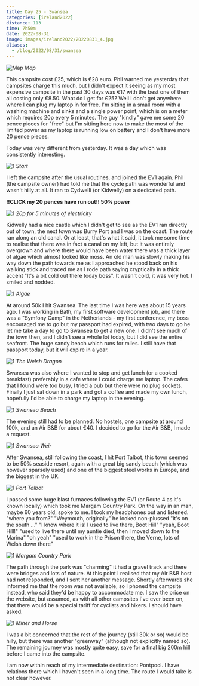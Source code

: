 ```yaml
--- 
title: Day 25 - Swansea
categories: [ireland2022]
distance: 113
time: 7h50m
date: 2022-08-31
image: images/ireland2022/20220831_4.jpg
aliases:
  - /blog/2022/08/31/swansea
---
```


![Map](/images/ireland2022/20220831_map.jpg) 
*Map*

This campsite cost £25, which is €28 euro. Phil warned me yesterday that
campsites charge this much, but I didn't expect it seeing as my most expensive
campsite in the past 30 days was €17 with the best one of them all costing
only €8.50. What do I get for £25? Well I don't get anywhere where I can plug
my laptop in for free. I'm sitting in a small room with a washing machine and
sinks and a single power point, which is on a meter which requires 20p every 5
minutes. The guy "kindly" gave me some 20 pence pieces for "free" but I'm
sitting here now to make the most of the limited power as my laptop is running
low on battery and I don't have more 20 pence pieces.

Today was very different from yesterday. It was a day which was consistently
interesting.

![1](/images/ireland2022/20220831_1.jpg) 
*Start*

I left the campsite after the usual routines, and joined the EV1 again. Phil
(the campsite owner) had told me that the cycle path was wonderful and wasn't
hilly at all. It ran to Cydwelli (or Kidwelly) on a dedicated path.

**!!CLICK my 20 pences have run out!! 50% power**

![1](/images/ireland2022/20220831_9.jpg) 
*20p for 5 minutes of electricity*

Kidwelly had a nice castle which I didn't get to see as the EV1 ran directly
out of town, the next town was Burry Port and I was on the coast. The route
ran along an old canal. Or at least, that's what it said, it took me some time
to realise that there was in fact a canal on my left, but it was entirely
overgrown and where there would have been water there was a thick layer of
algae which almost looked like moss. An old man was slowly making his way down
the path towards me as I approached he stood back on his walking stick and
traced me as I rode path saying cryptically in a thick accent "It's a bit cold
out there today boss". It wasn't cold, it was very hot. I smiled and nodded.

![1](/images/ireland2022/20220831_2.jpg) 
*Algae*

At around 50k I hit Swansea. The last time I was here was about 15 years ago.
I was working in Bath, my first software development job, and there was a
"Symfony Camp" in the Netherlands - my first conference, my boss encouraged me
to go but my passport had expired, with two days to go he let me take a day to
go to Swansea to get a new one. I didn't see much of the town then, and I
didn't see a whole lot today, but I did see the entire seafront. The huge
sandy beach which runs for miles. I still have that passport today, but it
will expire in a year.

![1](/images/ireland2022/20220831_3.jpg) 
*The Welsh Dragon*

Swansea was also where I wanted to stop and get lunch (or a cooked breakfast)
preferably in a cafe where I could charge me laptop. The cafes that I found
were too busy, I tried a pub but there were no plug sockets. Finally I just
sat down in a park and got a coffee and made my own lunch, hopefully I'd be
able to charge my laptop in the evening.

![1](/images/ireland2022/20220831_4.jpg) 
*Swansea Beach*

The evening still had to be planned. No hostels, one campsite at around 100k,
and an Air B&B for about €40. I decided to go for the Air B&B, I made a
request.

![1](/images/ireland2022/20220831_5.jpg) 
*Swansea Weir*

After Swansea, still following the coast, I hit Port Talbot, this town seemed
to be 50% seaside resort, again with a great big sandy beach (which was
however sparsely used) and one of the biggest steel works in Europe, and the
biggest in the UK.

![1](/images/ireland2022/20220831_6.jpg) 
*Port Talbot*

I passed some huge blast furnaces following the EV1 (or Route 4 as it's known
locally) which took me Margam Country Park. On the way in an man, maybe 60
years old, spoke to me. I took my headphones out and listened. "where you
from?" "Weymouth, originally" he looked non-plussed "it's on the south ..." "I
know where it is! I used to live there, Boot Hill" "yeah, Boot Hill!" "used to
live there until my auntie died, then I moved down to the Marina" "oh yeah"
"used to work in the Prison there, the Verne, lots of Welsh down there"

![1](/images/ireland2022/20220831_7.jpg) 
*Margam Country Park*

The path through the park was "charming" it had a gravel track and there were
bridges and lots of nature. At this point I realised that my Air B&B host had
not responded, and I sent her another message. Shortly afterwards she informed
me that the room was not available, so I phoned the campsite instead, who said
they'd be happy to accommodate me. I saw the price on the website, but assumed,
as with all other campsites I've ever been on, that there would be a special
tariff for cyclists and hikers. I should have asked.

![1](/images/ireland2022/20220831_8.jpg) 
*Miner and Horse*

I was a bit concerned that the rest of the journey (still 30k or so) would be
hilly, but there was another "greenway" (although not explicitly named so).
The remaining journey was mostly quite easy, save for a final big 200m hill
before I came into the campsite.

I am now within reach of my intermediate destination: Pontpool. I have
relations there which I haven't seen in a long time. The route I would take is
not clear however.





